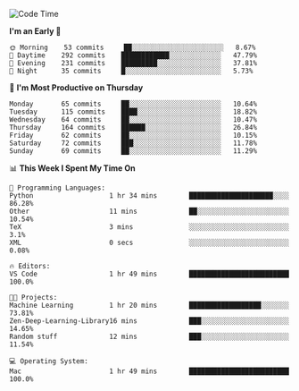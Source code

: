 <!--START_SECTION:waka-->
![Code Time](http://img.shields.io/badge/Code%20Time-361%20hrs%2048%20mins-blue)

**I'm an Early 🐤** 

```text
🌞 Morning    53 commits     ██░░░░░░░░░░░░░░░░░░░░░░░   8.67% 
🌆 Daytime    292 commits    ████████████░░░░░░░░░░░░░   47.79% 
🌃 Evening    231 commits    █████████░░░░░░░░░░░░░░░░   37.81% 
🌙 Night      35 commits     █░░░░░░░░░░░░░░░░░░░░░░░░   5.73%

```
📅 **I'm Most Productive on Thursday** 

```text
Monday       65 commits     ██░░░░░░░░░░░░░░░░░░░░░░░   10.64% 
Tuesday      115 commits    ████░░░░░░░░░░░░░░░░░░░░░   18.82% 
Wednesday    64 commits     ██░░░░░░░░░░░░░░░░░░░░░░░   10.47% 
Thursday     164 commits    ██████░░░░░░░░░░░░░░░░░░░   26.84% 
Friday       62 commits     ██░░░░░░░░░░░░░░░░░░░░░░░   10.15% 
Saturday     72 commits     ███░░░░░░░░░░░░░░░░░░░░░░   11.78% 
Sunday       69 commits     ██░░░░░░░░░░░░░░░░░░░░░░░   11.29%

```


📊 **This Week I Spent My Time On** 

```text
💬 Programming Languages: 
Python                   1 hr 34 mins        █████████████████████░░░░   86.28% 
Other                    11 mins             ██░░░░░░░░░░░░░░░░░░░░░░░   10.54% 
TeX                      3 mins              ░░░░░░░░░░░░░░░░░░░░░░░░░   3.1% 
XML                      0 secs              ░░░░░░░░░░░░░░░░░░░░░░░░░   0.08%

🔥 Editors: 
VS Code                  1 hr 49 mins        █████████████████████████   100.0%

🐱‍💻 Projects: 
Machine Learning         1 hr 20 mins        ██████████████████░░░░░░░   73.81% 
Zen-Deep-Learning-Library16 mins             ███░░░░░░░░░░░░░░░░░░░░░░   14.65% 
Random stuff             12 mins             ███░░░░░░░░░░░░░░░░░░░░░░   11.54%

💻 Operating System: 
Mac                      1 hr 49 mins        █████████████████████████   100.0%

```


<!--END_SECTION:waka-->
